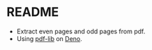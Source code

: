 # README

- Extract even pages and odd pages from pdf.
- Using [pdf-lib](https://github.com/Hopding/pdf-lib) on [Deno](https://deno.com/).

